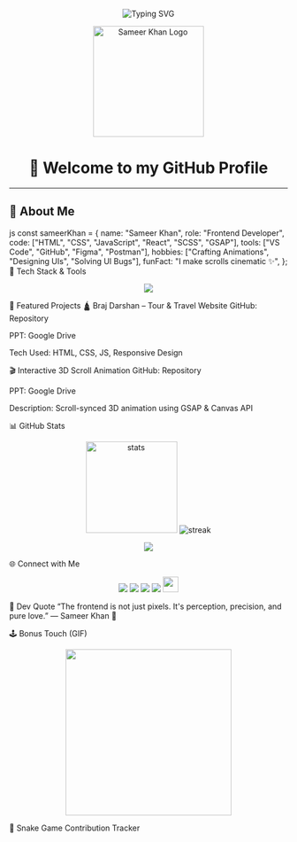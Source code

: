 <!-- Banner (you can replace with your hosted banner GIF/image) -->
<p align="center">
  <img src="https://readme-typing-svg.demolab.com?font=Fira+Code&weight=500&pause=1000&color=F700FF&background=000000&center=true&vCenter=true&width=435&lines=Hi+I'm+Sameer+Khan+%F0%9F%91%8B;Frontend+Developer+%F0%9F%92%BB;Creative+UI+Designer+%F0%9F%93%8C;Scroll+Animation+Artist+%F0%9F%8E%AC" alt="Typing SVG" />
</p>

<!-- Logo -->
<p align="center">
  <img src="bl.png" width="200" alt="Sameer Khan Logo" />
</p>

<h1 align="center">🚀 Welcome to my GitHub Profile</h1>

---

## 🧠 About Me

js
const sameerKhan = {
  name: "Sameer Khan",
  role: "Frontend Developer",
  code: ["HTML", "CSS", "JavaScript", "React", "SCSS", "GSAP"],
  tools: ["VS Code", "GitHub", "Figma", "Postman"],
  hobbies: ["Crafting Animations", "Designing UIs", "Solving UI Bugs"],
  funFact: "I make scrolls cinematic ✨",
};
🔧 Tech Stack & Tools
<p align="center"> <img src="https://skillicons.dev/icons?i=html,css,js,react,github,git,vscode,figma,postman,scss" /> </p>
💼 Featured Projects
🛕 Braj Darshan – Tour & Travel Website
GitHub: Repository

PPT: Google Drive

Tech Used: HTML, CSS, JS, Responsive Design

🎬 Interactive 3D Scroll Animation
GitHub: Repository

PPT: Google Drive

Description: Scroll-synced 3D animation using GSAP & Canvas API

📊 GitHub Stats
<p align="center"> <img src="https://github-readme-stats.vercel.app/api?username=hey-itz-sameerkhan&show_icons=true&theme=radical" alt="stats" height="165"/> <img src="https://github-readme-streak-stats.herokuapp.com/?user=hey-itz-sameerkhan&theme=radical" alt="streak"/> </p> <p align="center"> <img src="https://github-profile-trophy.vercel.app/?username=hey-itz-sameerkhan&theme=radical&no-frame=true&margin-w=10" /> </p>
🌐 Connect with Me
<p align="center"> <a href="https://github.com/hey-itz-sameerkhan"><img src="https://skillicons.dev/icons?i=github" /></a> <a href="https://linkedin.com/in/sameerkhan2003"><img src="https://skillicons.dev/icons?i=linkedin" /></a> <a href="mailto:sameerkhan172003@gmail.com"><img src="https://skillicons.dev/icons?i=gmail" /></a> <a href="https://www.instagram.com/the_samee_khan1/"><img src="https://skillicons.dev/icons?i=instagram" /></a> <a href="https://wa.me/919821234567"><img src="https://img.shields.io/badge/WhatsApp-25D366?style=for-the-badge&logo=whatsapp&logoColor=white" height="28"/></a> </p>
💬 Dev Quote
“The frontend is not just pixels. It's perception, precision, and pure love.” — Sameer Khan 💙

🕹️ Bonus Touch (GIF)
<p align="center"> <img src="https://media.giphy.com/media/L1R1tvI9svkIWwpVYr/giphy.gif" width="300" /> </p>
🐍 Snake Game Contribution Tracker
